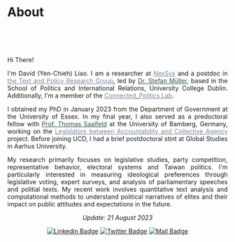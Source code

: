 # About


<br/><br> <br> 


<div style="text-align: justify">

Hi There! 

I'm David (Yen-Chieh) Liao. I am a researcher at <a href="https://www.nexsys-energy.ie/about-nexsys/" style="color: #778899; text-decoration: underline;">NexSys</a> and a postdoc in <a href="https://text-and-policy.com" style="color: #778899; text-decoration: underline;">the Text and Policy Research Group</a>, led by <a href="https://muellerstefan.net" style="color: #2F4F4F;">Dr. Stefan Müller</a>, based in the School of Politics and International Relations, University College Dublin. Additionally, I'm a member of the <a href="https://www.ucd.ie/connected_politics/people/academicstaff/" style="color: #778899; text-decoration: underline;">Connected_Politics Lab</a>.

I obtained my PhD in January 2023 from the Department of Government at the University of Essex. In my final year, I also served as a predoctoral fellow with <a href="https://www.uni-bamberg.de/vp-forschung/" style="color: #2F4F4F;">Prof. Thomas Saalfeld</a> at the University of Bamberg, Germany, working on the  <span style="color:#778899; text-decoration: underline;">Legislators between Accountability and Collective Agency</span> project. Before joining UCD, I had a brief postdoctoral stint at Global Studies in Aarhus University.

My research primarily focuses on legislative studies, party competition, representative behavior, electoral systems and Taiwan politics. I'm particularly interested in measuring ideological preferences through legislative voting, expert surveys, and analysis of parliamentary speeches and politial texts. My recent work involves quantitative text analysis and computational methods to understand political narratives of elites and their impact on public attitudes and expectations in the future.

<!-- My main research interests include legislative studies, party competition, representative behavior, and electoral systems. I have a specific interest in the measurement of ideological preferences through methods such as legislative voting, expert surveys, and the analysis of parliamentary speeches. My recent research agenda focuses on quantitative text analysis and computational methods to gain a deeper understanding of how political elites position themselves through their political narratives. In addition, I explore how these narratives influence political behaviors and shape the attitudes and expectations of the masses concerning the future. -->


<!-- 
---
Embiyax Su Hug (太魯閣族語 Hello),  <img src="https://user-images.githubusercontent.com/1303154/88677602-1635ba80-d120-11ea-84d8-d263ba5fc3c0.gif" width="25" height="25" alt="hi">

我目前於[<span style="color:#778899">**丹麥奧胡斯大學文化與社會學院全球事務研究系**</span>](https://pure.au.dk/portal/en/persons/yenchieh-liao(0a64ba05-9c47-40b2-8ff6-c3d8aeab26f7).html)擔任博士後研究人員。在加入奧胡斯大學之前，也參與[<span style="color:#778899">**德國班貝格大學政治系比較政治研究中心**</span>](https://projectlacan.wordpress.com/team/)，協助執行德國與英國議會質詢資料之搜集、建立與自然語言分析之工作。 在碩士求學階段，關注台灣原住民族群政治、大族政治、資源分配與競爭等議題。在博士論文主題方面，我學習利用計算機社會科學方法，分析選舉制度如何改變台灣政黨競爭與肉桶立法代表行為，該論文計畫也獲得[<span style="color:#778899">**110年度台灣科技部人文及社會科學研究海外人才培育計畫**</span>](https://www.stpi.narl.org.tw/public/show?id=4b1141647ad2a353017af136d1ae0fa5)。 與此同時，也結合文本分析技術研究當代中國政治，以及利用開源預預訓練模型，分析社會運動及其對民主參與價值的影響。空閒之餘，喜歡跟我的伴侶研究如何做地道的重慶料理。 若同為原住民，未來也計畫繼續升學或出國進修，歡迎與我聯繫，希望能藉由過往的學習歷程提供個人淺見及協助。 -->





<div style="text-align: center">

*Update: 21 August 2023*

[![Linkedin Badge](https://img.shields.io/badge/linkedin-0077B5?style=for-the-badge&logo=linkedin&logoColor=white)](https://www.linkedin.com/authwall?trk=gf&trkInfo=AQERrkO9JeuxgQAAAYGIXxZw-IMriZ16fxaCyQ9B4fcr8SgrQXFIA4WvPBytf98cJPl4KsPT6KiRHzqt-s3Ozl8_IoJ8cn9_lBY1_kQiozmVJV_bXf0xolwYZIIc_TwCBrvqjMU=&original_referer=https://davidycliao.github.io/&sessionRedirect=https%3A%2F%2Fwww.linkedin.com%2Fin%2Fdavid-yen-chieh-liao-51a0a3168%2F)
[![Twitter Badge](https://img.shields.io/badge/twitter-1DA1F2?style=for-the-badge&logo=twitter&logoColor=white)](https://twitter.com/liaoyenchieh)
[![Mail Badge](https://img.shields.io/badge/Gmail-D14836?style=for-the-badge&logo=gmail&logoColor=white)](mailto:davidycliao@gamil.com)


</div>

